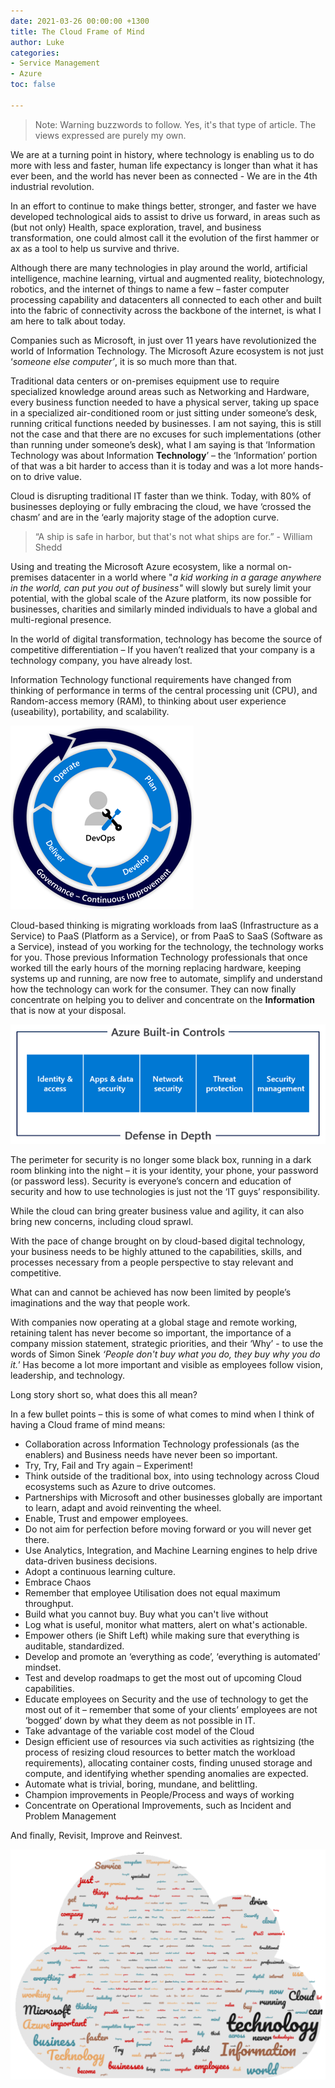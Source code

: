```yaml
---
date: 2021-03-26 00:00:00 +1300
title: The Cloud Frame of Mind
author: Luke
categories:
- Service Management
- Azure
toc: false

---
```

> Note: Warning buzzwords to follow. Yes, it's that type of article. The views expressed are purely my own.

We are at a turning point in history, where technology is enabling us to do more with less and faster, human life expectancy is longer than what it has ever been, and the world has never been as connected - We are in the 4th industrial revolution.

In an effort to continue to make things better, stronger, and faster we have developed technological aids to assist to drive us forward, in areas such as (but not only) Health, space exploration, travel, and business transformation, one could almost call it the evolution of the first hammer or ax as a tool to help us survive and thrive.

Although there are many technologies in play around the world, artificial intelligence, machine learning, virtual and augmented reality, biotechnology, robotics, and the internet of things to name a few – faster computer processing capability and datacenters all connected to each other and built into the fabric of connectivity across the backbone of the internet, is what I am here to talk about today.

Companies such as Microsoft, in just over 11 years have revolutionized the world of Information Technology. The Microsoft Azure ecosystem is not just ‘_someone else computer’_, it is so much more than that.

Traditional data centers or on-premises equipment use to require specialized knowledge around areas such as Networking and Hardware, every business function needed to have a physical server, taking up space in a specialized air-conditioned room or just sitting under someone’s desk, running critical functions needed by businesses. I am not saying, this is still not the case and that there are no excuses for such implementations (other than running under someone’s desk), what I am saying is that ‘Information Technology was about Information **Technology**’ – the ‘Information’ portion of that was a bit harder to access than it is today and was a lot more hands-on to drive value.

Cloud is disrupting traditional IT faster than we think. Today, with 80% of businesses deploying or fully embracing the cloud, we have ‘crossed the chasm’ and are in the ‘early majority stage of the adoption curve.

> “A ship is safe in harbor, but that's not what ships are for.” - William Shedd

Using and treating the Microsoft Azure ecosystem, like a normal on-premises datacenter in a world where "_a kid working in a garage anywhere in the world, can put you out of business"_ will slowly but surely limit your potential, with the global scale of the Azure platform, its now possible for businesses, charities and similarly minded individuals to have a global and multi-regional presence.

In the world of digital transformation, technology has become the source of competitive differentiation – If you haven’t realized that your company is a technology company, you have already lost.

Information Technology functional requirements have changed from thinking of performance in terms of the central processing unit (CPU), and Random-access memory (RAM), to thinking about user experience (useability), portability, and scalability.

![](/uploads/devops.png "Azure DevOps")

Cloud-based thinking is migrating workloads from IaaS (Infrastructure as a Service) to PaaS (Platform as a Service), or from PaaS to SaaS (Software as a Service), instead of you working for the technology, the technology works for you. Those previous Information Technology professionals that once worked till the early hours of the morning replacing hardware, keeping systems up and running, are now free to automate, simplify and understand how the technology can work for the consumer. They can now finally concentrate on helping you to deliver and concentrate on the **Information** that is now at your disposal.

![](/uploads/azurebuiltincontrols.png)

The perimeter for security is no longer some black box, running in a dark room blinking into the night – it is your identity, your phone, your password (or password less). Security is everyone’s concern and education of security and how to use technologies is just not the ‘IT guys’ responsibility.

While the cloud can bring greater business value and agility, it can also bring new concerns, including cloud sprawl.

With the pace of change brought on by cloud-based digital technology, your business needs to be highly attuned to the capabilities, skills, and processes necessary from a people perspective to stay relevant and competitive.

What can and cannot be achieved has now been limited by people’s imaginations and the way that people work.

With companies now operating at a global stage and remote working, retaining talent has never become so important, the importance of a company mission statement, strategic priorities, and their ‘Why’ - to use the words of Simon Sinek _‘People don't buy what you do, they buy why you do it._’ Has become a lot more important and visible as employees follow vision, leadership, and technology.

Long story short so, what does this all mean? 

In a few bullet points – this is some of what comes to mind when I think of having a Cloud frame of mind means:

* Collaboration across Information Technology professionals (as the enablers) and Business needs have never been so important.
* Try, Try, Fail and Try again – Experiment!
* Think outside of the traditional box, into using technology across Cloud ecosystems such as Azure to drive outcomes.
* Partnerships with Microsoft and other businesses globally are important to learn, adapt and avoid reinventing the wheel.
* Enable, Trust and empower employees.
* Do not aim for perfection before moving forward or you will never get there.
* Use Analytics, Integration, and Machine Learning engines to help drive data-driven business decisions.
* Adopt a continuous learning culture.
* Embrace Chaos
* Remember that employee Utilisation does not equal maximum throughput.
* Build what you cannot buy. Buy what you can't live without
* Log what is useful, monitor what matters, alert on what's actionable.
* Empower others (ie Shift Left) while making sure that everything is auditable, standardized.
* Develop and promote an ‘everything as code’, ‘everything is automated’ mindset.
* Test and develop roadmaps to get the most out of upcoming Cloud capabilities.
* Educate employees on Security and the use of technology to get the most out of it – remember that some of your clients’ employees are not ‘bogged’ down by what they deem as not possible in IT.
* Take advantage of the variable cost model of the Cloud
* Design efficient use of resources via such activities as rightsizing (the process of resizing cloud resources to better match the workload requirements), allocating container costs, finding unused storage and compute, and identifying whether spending anomalies are expected.
* Automate what is trivial, boring, mundane, and belittling.
* Champion improvements in People/Process and ways of working
* Concentrate on Operational Improvements, such as Incident and Problem Management

And finally, Revisit, Improve and Reinvest.

![](/uploads/map.png "Word Cloud")